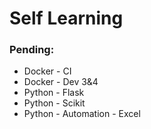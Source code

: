 # Self Learning

### Pending:
- Docker - CI
- Docker - Dev 3&4
- Python - Flask
- Python - Scikit
- Python - Automation - Excel